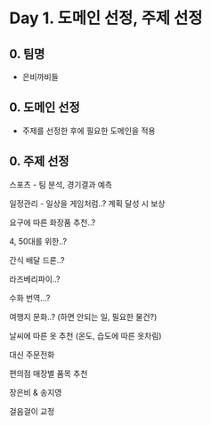 # Day 1. 도메인 선정, 주제 선정

## 0. 팀명

- 은비까비들

## 0. 도메인 선정

- 주제를 선정한 후에 필요한 도메인을 적용

## 0. 주제 선정

스포츠 - 팀 분석, 경기결과 예측

일정관리 - 일상을 게임처럼..? 계획 달성 시 보상

요구에 따른 화장품 추천..?

4, 50대를 위한..?

간식 배달 드론..?

라즈베리파이..?

수화 번역...?

여행지 문화..? (하면 안되는 일, 필요한 물건?)

날씨에 따른 옷 추천 (온도, 습도에 따른 옷차림)

대신 주문전화

편의점 매장별 품목 추천

장은비 & 송지영

걸음걸이 교정


